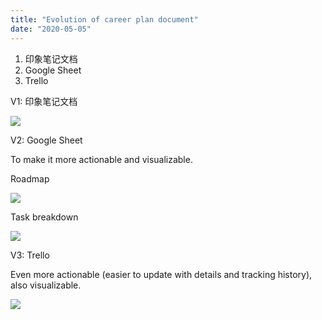```yaml
---
title: "Evolution of career plan document"
date: "2020-05-05"
---
```


1. 印象笔记文档
2. Google Sheet
3. Trello

V1: 印象笔记文档

![](https://i.imgur.com/c7Fa9ez.png)

V2: Google Sheet

To make it more actionable and visualizable.

Roadmap

![](https://i.imgur.com/b3jx3HV.png)

Task breakdown

![](https://i.imgur.com/BQsPN2S.png)

V3: Trello

Even more actionable (easier to update with details and tracking history), also visualizable.

![](https://i.imgur.com/IEPFLBc.png)
